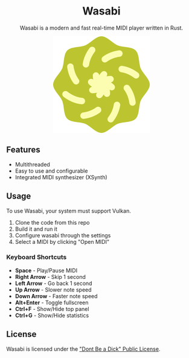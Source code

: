 <h1 align="center">Wasabi</h1>
<p align="center">Wasabi is a modern and fast real-time MIDI player written in Rust.</p>
<p align="center"><img src="logo.svg" width="256"/></p>

## Features
- Multithreaded
- Easy to use and configurable
- Integrated MIDI synthesizer (XSynth)

## Usage
To use Wasabi, your system must support Vulkan.

1) Clone the code from this repo
2) Build it and run it
3) Configure wasabi through the settings
4) Select a MIDI by clicking "Open MIDI"

### Keyboard Shortcuts

- **Space** - Play/Pause MIDI
- **Right Arrow** - Skip 1 second
- **Left Arrow** - Go back 1 second
- **Up Arrow** - Slower note speed
- **Down Arrow** - Faster note speed
- **Alt+Enter** - Toggle fullscreen
- **Ctrl+F** - Show/Hide top panel
- **Ctrl+G** - Show/Hide statistics

## License
Wasabi is licensed under the ["Dont Be a Dick" Public License](https://github.com/arduano/wasabi/blob/master/LICENSE).
